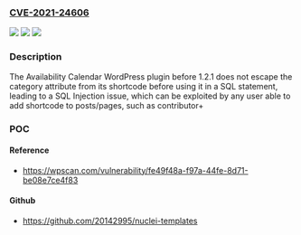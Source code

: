 ### [CVE-2021-24606](https://cve.mitre.org/cgi-bin/cvename.cgi?name=CVE-2021-24606)
![](https://img.shields.io/static/v1?label=Product&message=Availability%20Calendar&color=blue)
![](https://img.shields.io/static/v1?label=Version&message=1.2.1%3C%201.2.1%20&color=brighgreen)
![](https://img.shields.io/static/v1?label=Vulnerability&message=CWE-89%20SQL%20Injection&color=brighgreen)

### Description

The Availability Calendar WordPress plugin before 1.2.1 does not escape the category attribute from its shortcode before using it in a SQL statement, leading to a SQL Injection issue, which can be exploited by any user able to add shortcode to posts/pages, such as contributor+

### POC

#### Reference
- https://wpscan.com/vulnerability/fe49f48a-f97a-44fe-8d71-be08e7ce4f83

#### Github
- https://github.com/20142995/nuclei-templates

